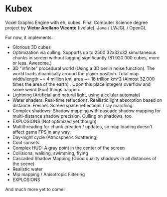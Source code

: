 # Kubex

Voxel Graphic Engine with eh, cubes. Final Computer Science degree project by **Víctor Arellano Vicente** (Ivelate). Java / LWJGL / OpenGL

For now, it implements:

- Glorious 3D cubes
- Optimization via culling: Supports up to 2500 32x32x32 simultaneous chunks in screen without lagging significantly (81.920.000  cubes, more or less. Awesome.)
- 3D "infinite" procedural world (Using a 3D perlin noise function). The world loads dinamically around the player position. Total map width/length ~= 4 million km, area ~= 16 trillion km^2 (Almost 32.000 times the area of the earth) . Upon this place integers overflow and some weird (Fun) things happen.
- Lightning (Artificial and natural light, using a celular automata)
- Water shaders. Real-time reflections. Reallistic light absorption based on distance. Fresnel. Screen space reflections / ray marching.
- Complex shadows: Shadow mapping with cascade shadow mapping for multi-distance shadow precision. Culling on shadows, too.
- EXPLOSIONS (Not optimized yet though)
- Multithreading for chunk creation / updates, so map loading doesn't affect game FPS in any way.
- Day-night cycle (Atmospheric Scattering)
- Cool sunsets.
- Complex HUD: A gray point in the center of the screen
- Collisions, walking, swimming, flying
- Cascaded Shadow Mapping (Good quality shadows in all distances of the scene)
- Realistic water
- Mip mapping / Anisotropic Filtering
- EXPLOSIONS

And much more yet to come!
